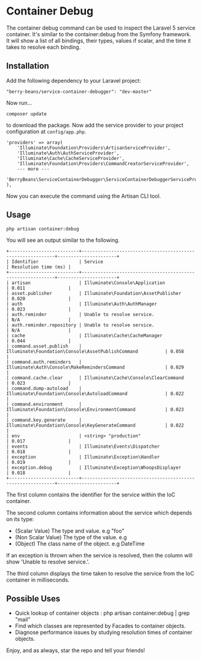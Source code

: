 # Container Debug

The container debug command can be used to inspect the Laravel 5 service container. It's similar to the container:debug from the Symfony framework. It will show a list of all bindings, their types, values if scalar, and the time it takes to resolve each binding.

## Installation

Add the following dependency to your Laravel project:

    "berry-beans/service-container-debugger": "dev-master"

Now run...

    composer update

to download the package. Now add the service provider to your project configuration at `config/app.php`.

    'providers' => array(
        'Illuminate\Foundation\Providers\ArtisanServiceProvider',
        'Illuminate\Auth\AuthServiceProvider',
        'Illuminate\Cache\CacheServiceProvider',
        'Illuminate\Foundation\Providers\CommandCreatorServiceProvider',
        --- more ---
        'BerryBeans\ServiceContainerDebugger\ServiceContainerDebuggerServiceProvider',
    ),

Now you can execute the command using the Artisan CLI tool.

## Usage

    php artisan container:debug

You will see an output similar to the following.

    +--------------------------+------------------------------------------------------------+----------------------+
    | Identifier               | Service                                                    | Resolution time (ms) |
    +--------------------------+------------------------------------------------------------+----------------------+
    | artisan                  | Illuminate\Console\Application                             | 0.011                |
    | asset.publisher          | Illuminate\Foundation\AssetPublisher                       | 0.020                |
    | auth                     | Illuminate\Auth\AuthManager                                | 0.023                |
    | auth.reminder            | Unable to resolve service.                                 | N/A                  |
    | auth.reminder.repository | Unable to resolve service.                                 | N/A                  |
    | cache                    | Illuminate\Cache\CacheManager                              | 0.044                |
    | command.asset.publish    | Illuminate\Foundation\Console\AssetPublishCommand          | 0.058                |
    | command.auth.reminders   | Illuminate\Auth\Console\MakeRemindersCommand               | 0.029                |
    | command.cache.clear      | Illuminate\Cache\Console\ClearCommand                      | 0.023                |
    | command.dump-autoload    | Illuminate\Foundation\Console\AutoloadCommand              | 0.022                |
    | command.environment      | Illuminate\Foundation\Console\EnvironmentCommand           | 0.023                |
    | command.key.generate     | Illuminate\Foundation\Console\KeyGenerateCommand           | 0.022                |
    | env                      | <string> "production"                                      | 0.017                |
    | events                   | Illuminate\Events\Dispatcher                               | 0.018                |
    | exception                | Illuminate\Exception\Handler                               | 0.019                |
    | exception.debug          | Illuminate\Exception\WhoopsDisplayer                       | 0.018                |
    +--------------------------+------------------------------------------------------------+----------------------+

The first column contains the identifier for the service within the IoC container.

The second column contains information about the service which depends on its type:
- (Scalar Value) The type and value. e.g <string> "foo"
- (Non Scalar Value) The type of the value. e.g <array>
- (Object) The class name of the object. e.g DateTime

If an exception is thrown when the service is resolved, then the column will show 'Unable to resolve service.'.

The third column displays the time taken to resolve the service from the IoC container in milliseconds.

## Possible Uses

- Quick lookup of container objects : php artisan container:debug | grep "mail"
- Find which classes are represented by Facades to container objects.
- Diagnose performance issues by studying resolution times of container objects.

Enjoy, and as always, star the repo and tell your friends!

